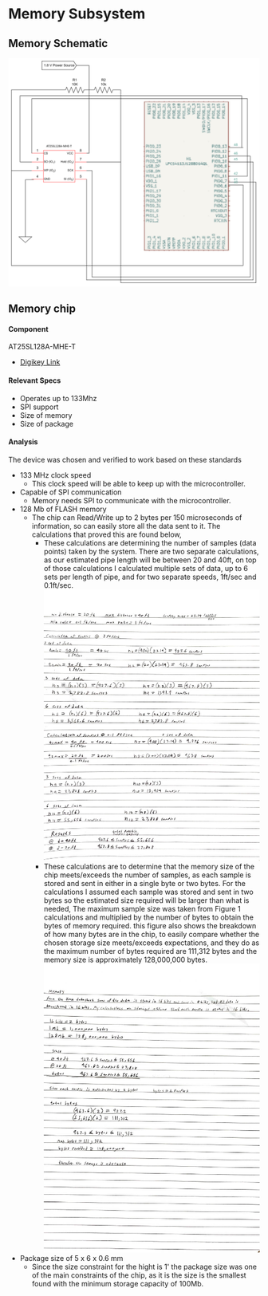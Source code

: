 # Memory Subsystem

## Memory Schematic
![Memory Schematic](Memorycloseupschematic.png)

## Memory chip
#### Component
AT25SL128A-MHE-T
* [Digikey Link](https://www.digikey.com/en/products/detail/adesto-technologies/AT25SL128A-MHE-T/6827494)

#### Relevant Specs
* Operates up to 133Mhz
* SPI support
* Size of memory
* Size of package

#### Analysis
The device was chosen and verified to work based on these standards
* 133 MHz clock speed
    * This clock speed will be able to keep up with the microcontroller.
* Capable of SPI communication
    * Memory needs SPI to communicate with the microcontroller.
* 128 Mb of FLASH memory
    * The chip can Read/Write up to 2 bytes per 150 microseconds of information, so can easily store all the data sent to it. The calculations that proved this are found below, 
      * These calculations are determining the number of samples (data points) taken by the system. There are two separate calculations, as our estimated pipe length will be between 20 and 40ft, on top of those calculations I calculated multiple sets of data, up to 6 sets per length of pipe, and for two separate speeds, 1ft/sec and 0.1ft/sec.
      ![Sample Calculations](Samplecalculations.png)  
      * These calculations are to determine that the memory size of the chip meets/exceeds the number of samples, as each sample is stored and sent in either in a single byte or two bytes. For the calculations I assumed each sample was stored and sent in two bytes so the estimated size required will be larger than what is needed, The maximum sample size was taken from Figure 1 calculations and multiplied by the number of bytes to obtain the bytes of memory required. this figure also shows the breakdown of how many bytes are in the chip, to easily compare whether the chosen storage size meets/exceeds expectations, and they do as the maximum number of bytes required are 111,312 bytes and the memory size is approximately 128,000,000 bytes. 
 ![Memory Calculations](Memorycalculations.png)    
* Package size of 5 x 6 x 0.6 mm
    * Since the size constraint for the hight is 1' the package size was one of the main constraints of the chip, as it is the size is the smallest found with the minimum storage capacity of 100Mb.
